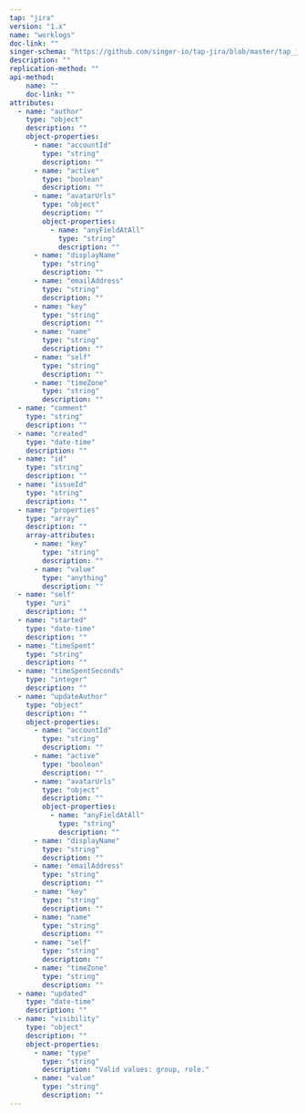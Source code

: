 ```yaml
---
tap: "jira"
version: "1.x"
name: "worklogs"
doc-link: ""
singer-schema: "https://github.com/singer-io/tap-jira/blob/master/tap_jira/schemas/worklogs.json"
description: ""
replication-method: ""
api-method:
    name: ""
    doc-link: ""
attributes:
  - name: "author"
    type: "object"
    description: ""
    object-properties:
      - name: "accountId"
        type: "string"
        description: ""
      - name: "active"
        type: "boolean"
        description: ""
      - name: "avatarUrls"
        type: "object"
        description: ""
        object-properties:
          - name: "anyFieldAtAll"
            type: "string"
            description: ""
      - name: "displayName"
        type: "string"
        description: ""
      - name: "emailAddress"
        type: "string"
        description: ""
      - name: "key"
        type: "string"
        description: ""
      - name: "name"
        type: "string"
        description: ""
      - name: "self"
        type: "string"
        description: ""
      - name: "timeZone"
        type: "string"
        description: ""
  - name: "comment"
    type: "string"
    description: ""
  - name: "created"
    type: "date-time"
    description: ""
  - name: "id"
    type: "string"
    description: ""
  - name: "issueId"
    type: "string"
    description: ""
  - name: "properties"
    type: "array"
    description: ""
    array-attributes:
      - name: "key"
        type: "string"
        description: ""
      - name: "value"
        type: "anything"
        description: ""
  - name: "self"
    type: "uri"
    description: ""
  - name: "started"
    type: "date-time"
    description: ""
  - name: "timeSpent"
    type: "string"
    description: ""
  - name: "timeSpentSeconds"
    type: "integer"
    description: ""
  - name: "updateAuthor"
    type: "object"
    description: ""
    object-properties:
      - name: "accountId"
        type: "string"
        description: ""
      - name: "active"
        type: "boolean"
        description: ""
      - name: "avatarUrls"
        type: "object"
        description: ""
        object-properties:
          - name: "anyFieldAtAll"
            type: "string"
            description: ""
      - name: "displayName"
        type: "string"
        description: ""
      - name: "emailAddress"
        type: "string"
        description: ""
      - name: "key"
        type: "string"
        description: ""
      - name: "name"
        type: "string"
        description: ""
      - name: "self"
        type: "string"
        description: ""
      - name: "timeZone"
        type: "string"
        description: ""
  - name: "updated"
    type: "date-time"
    description: ""
  - name: "visibility"
    type: "object"
    description: ""
    object-properties:
      - name: "type"
        type: "string"
        description: "Valid values: group, role."
      - name: "value"
        type: "string"
        description: ""
---
```

